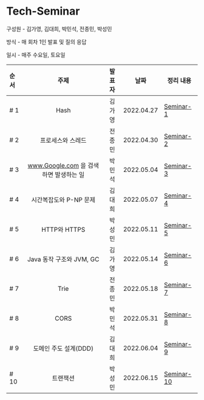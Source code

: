 # **Tech-Seminar**

구성원 - 김가영, 김대희, 박민석, 전종민, 박성민

방식 - 매 회차 1인 발표 및 질의 응답

일시 - 매주 수요일, 토요일

| 순서 |                  주제                  | 발표자 |    날짜    | 정리 내용                                                                                         |
| :--- | :------------------------------------: | :----: | :--------: | ------------------------------------------------------------------------------------------------- |
| # 1  |                  Hash                  | 김가영 | 2022.04.27 | [Seminar-1](https://github.com/cs-breaker/Tech-Seminar/blob/main/Contents/20220427-Seminar-1.md)  |
| # 2  |           프로세스와 스레드            | 전종민 | 2022.04.30 | [Seminar-2](https://github.com/cs-breaker/Tech-Seminar/blob/main/Contents/20220430-Seminar-2.md)  |
| # 3  | www.Google.com 을 검색하면 발생하는 일 | 박민석 | 2022.05.04 | [Seminar-3](https://github.com/cs-breaker/Tech-Seminar/blob/main/Contents/20220504-Seminar-3.md)  |
| # 4  |         시간복잡도와 P-NP 문제         | 김대희 | 2022.05.07 | [Seminar-4](https://github.com/cs-breaker/Tech-Seminar/blob/main/Contents/20220507-Seminar-4.md)  |
| # 5  |              HTTP와 HTTPS              | 박성민 | 2022.05.11 | [Seminar-5](https://github.com/cs-breaker/Tech-Seminar/blob/main/Contents/20220511-Seminar-5.md)  |
| # 6  |        Java 동작 구조와 JVM, GC        | 김가영 | 2022.05.14 | [Seminar-6](https://github.com/cs-breaker/Tech-Seminar/blob/main/Contents/20220514-Seminar-6.pdf) |
| # 7  |                  Trie                  | 전종민 | 2022.05.18 | [Seminar-7](https://github.com/cs-breaker/Tech-Seminar/blob/main/Contents/20220518-Seminar-7.md)  |
| # 8  |                  CORS                  | 박민석 | 2022.05.31 | [Seminar-8](https://github.com/cs-breaker/Tech-Seminar/blob/main/Contents/20220531-Seminar-8.md)  |
| # 9  |         도메인 주도 설계(DDD)          | 김대희 | 2022.06.04 | [Seminar-9](./Contents/20220604-Seminar-9.md)                                                     |
| # 10 |                트랜잭션                | 박성민 | 2022.06.15 | [Seminar-10](./Contents/20220615-Seminar-10.md)                                                   |
